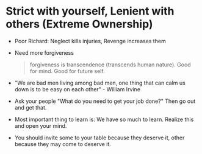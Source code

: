 # Strict with yourself, Lenient with others (Extreme Ownership)

- Poor Richard: Neglect kills injuries, Revenge increases them

- Need more forgiveness
  > forgiveness is transcendence (transcends human nature).
  > Good for mind.  Good for future self.

- "We are bad men living among bad men, one thing that can calm us down is to be easy on each other" - William Irvine

- Ask your people "What do you need to get your job done?" Then go out and get that.

- Most important thing to learn is: We have so much to learn.  Realize this and open your mind.

- You should invite some to your table because they deserve it, other because they may come to deserve it. 